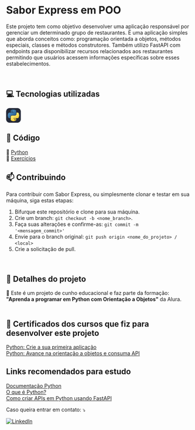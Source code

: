 # Sabor Express em POO
Este projeto tem como objetivo desenvolver uma aplicação responsável por gerenciar um determinado grupo de restaurantes. 
É uma aplicação simples que aborda conceitos como: programação orientada a objetos, métodos especiais, classes e métodos construtores. Também utilizo FastAPI com endpoints para disponibilizar recursos relacionados aos restaurantes permitindo que usuários acessem informações específicas sobre esses estabelecimentos. 

<br>


## 💻 Tecnologias utilizadas
<img align="center" src="https://raw.githubusercontent.com/tandpfun/skill-icons/de91fca307a83d75fc5b1f6ce24540454acead41/icons/Python-Dark.svg" alt="Python" height="40" width="40">
<br>

## 💾 Código
📂 [Python](https://github.com/adrianycmc/POO_Sabor-Express/blob/main/app.py)
<br>
📂 [Exercícios](https://github.com/adrianycmc/POO_Sabor-Express/blob/main/Exercicios.ipynb)
<br>


## 📫 Contribuindo 

Para contribuir com Sabor Express, ou simplesmente clonar e testar em sua máquina, siga estas etapas:

1. Bifurque este repositório e clone para sua máquina.
2. Crie um branch: `git checkout -b <nome_branch>`.
3. Faça suas alterações e confirme-as: `git commit -m '<mensagem_commit>'`
4. Envie para o branch original: `git push origin <nome_do_projeto> / <local>`
5. Crie a solicitação de pull.
<br>

## 🔎 Detalhes do projeto

📌 Este é um projeto de cunho educacional e faz parte da formação: **"Aprenda a programar em Python com Orientação a Objetos"** da Alura.
<br>
<br>

## 📜 Certificados dos cursos que fiz para desenvolver este projeto
[Python: Crie a sua primeira aplicação](https://cursos.alura.com.br/user/adrianycmc/course/python-crie-sua-primeira-aplicacao/certificate)
<br>
[Python: Avance na orientação a objetos e consuma API](https://cursos.alura.com.br/user/adrianycmc/course/python-avance-orientacao-objetos-consuma-api/certificate)
<br>

## Links recomendados para estudo
[Documentação Python](https://docs.python.org/pt-br/3/)
<br>
[O que é Python?](https://www.alura.com.br/artigos/python)
<br>
[Como criar APIs em Python usando FastAPI](https://www.alura.com.br/artigos/como-criar-apis-python-usando-fastapi)


<p align="left">
  Caso queira entrar em contato: ⤵️
</p>

<p align="left">

  
[![LinkedIn](https://img.shields.io/badge/LinkedIn-0077B5?style=for-the-badge&logo=linkedin&logoColor=white)](https://www.linkedin.com/in/adrianycmc/)
</p>
